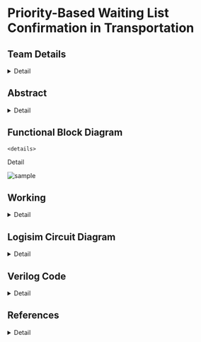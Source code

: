 # Priority-Based Waiting List Confirmation in Transportation

<!-- First Section -->
## Team Details
<details>
  <summary>Detail</summary>
  > Semester: 3rd Sem B. Tech. CSE
  > Section: S2 <br>
  > Team ID: S2-T12 <br>
  > Member-1: Parihasa K Reddy, 231CS239, parihasakreddy.231cs239@nitk.edu.in <br>
  > Member-2: R Sairam, 231CS245, sairam.231cs245@nitk.edu.in <br>
  > Member-3: Rishi Ramesh, 231CS248, rishiramesh.231cs248@nitk.edu.in <br>
</details>
<!-- Second Section -->

## Abstract
<details>
  <summary>Detail</summary>

  ### Motivation
  > Motivated by the need for a more organized and fair resource allocation system, this project aims to develop a hardware-based digital circuit capable of assigning seats to individuals based on priority levels. Traditional software-driven solutions often introduce latency or complexity in real-time scenarios. A digital hardware solution can offer faster, more reliable performance, ensuring that high-priority requests are handled with minimal delay.
  ### Problem Statement
  > In critical resource allocation environments like healthcare and transportation, managing waiting lists based on priority is essential. Conventional first-come, first-served methods neglect urgency, leading to inefficiencies. This project proposes a digital system for automated seat assignment that prioritizes requests, ensuring timely service and optimal resource utilization.
  ### Features
  > - **Real-Time Priority Assignment**: Assigns seats based on priority levels in real-time.
  > - **Hardware-Based Implementation**: Utilizes digital circuits for efficient processing.
  > - **Dynamic Request Handling**: Adapts to changing request priorities effectively.
  > - **Scalability and Adaptability**: Designed to accommodate varying system demands.
</details>

## Functional Block Diagram
	<details>
  <summary>Detail</summary>
  
  ![sample](https://github.com/user-attachments/assets/588c9f81-997e-431b-8da3-0b40f3713d4e)

</details>

<!-- Third Section -->
## Working
<details>
  <summary>Detail</summary>

  > Explain how your model works with the help of a functional table (compulsory) followed by the flowchart.
</details>

<!-- Fourth Section -->
## Logisim Circuit Diagram
<details>
  <summary>Detail</summary>

  > Update a neat logisim circuit diagram
</details>

<!-- Fifth Section -->
## Verilog Code
<details>
  <summary>Detail</summary>

  > Neatly update the Verilog code in code style only.
</details>

## References
<details>
  <summary>Detail</summary>
  
> BBC News. *India train crash: At least 275 dead in Odisha, 2023*. Accessed: 2024-09-30.  
   [(https://www.bbc.com/news)](https://www.bbc.com/news/world-asia-india-65793257)
   
</details>
